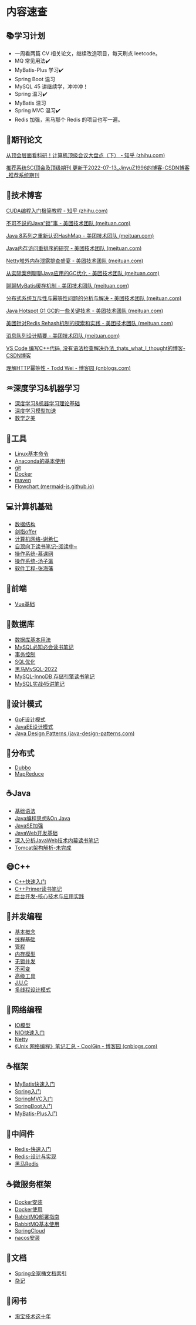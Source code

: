 # 内容速查

## 📚学习计划

- 一周看两篇 CV 相关论文，继续改造项目，每天刷点 leetcode。
- MQ 常见用法✔️
- MyBatis-Plus 学习✔️
- Spring Boot 温习
- MySQL 45 讲继续学，冲冲冲！
- Spring 温习✔️
- MyBatis 温习
- Spring MVC 温习✔️
- Redis 加强，黑马那个 Redis 的项目也写一遍。

## 📝期刊论文

[从顶会层面看科研！计算机顶级会议大盘点（下） - 知乎 (zhihu.com)](https://zhuanlan.zhihu.com/p/397937922)

[推荐系统SCI顶会及顶级期刊 更新于2022-07-13_JinyuZ1996的博客-CSDN博客_推荐系统期刊](https://blog.csdn.net/qq_39381654/article/details/124019943)

## 📒技术博客

[CUDA编程入门极简教程 - 知乎 (zhihu.com)](https://zhuanlan.zhihu.com/p/34587739)

[不可不说的Java“锁”事 - 美团技术团队 (meituan.com)](https://tech.meituan.com/2018/11/15/java-lock.html)

[Java 8系列之重新认识HashMap - 美团技术团队 (meituan.com)](https://tech.meituan.com/2016/06/24/java-hashmap.html)

[Java内存访问重排序的研究 - 美团技术团队 (meituan.com)](https://tech.meituan.com/2014/09/23/java-memory-reordering.html)

[Netty堆外内存泄露排查盛宴 - 美团技术团队 (meituan.com)](https://tech.meituan.com/2018/10/18/netty-direct-memory-screening.html)

[从实际案例聊聊Java应用的GC优化 - 美团技术团队 (meituan.com)](https://tech.meituan.com/2017/12/29/jvm-optimize.html)

[聊聊MyBatis缓存机制 - 美团技术团队 (meituan.com)](https://tech.meituan.com/2018/01/19/mybatis-cache.html)

[分布式系统互斥性与幂等性问题的分析与解决 - 美团技术团队 (meituan.com)](https://tech.meituan.com/2016/09/29/distributed-system-mutually-exclusive-idempotence-cerberus-gtis.html)

[Java Hotspot G1 GC的一些关键技术 - 美团技术团队 (meituan.com)](https://tech.meituan.com/2016/09/23/g1.html)

[美团针对Redis Rehash机制的探索和实践 - 美团技术团队 (meituan.com)](https://tech.meituan.com/2018/07/27/redis-rehash-practice-optimization.html)

[消息队列设计精要 - 美团技术团队 (meituan.com)](https://tech.meituan.com/2016/07/01/mq-design.html)

[VS Code 编写C++代码, 没有语法检查解决办法_thats_what_I_thought的博客-CSDN博客](https://blog.csdn.net/qq_43197644/article/details/124025823)

[理解HTTP幂等性 - Todd Wei - 博客园 (cnblogs.com)](https://www.cnblogs.com/weidagang2046/archive/2011/06/04/idempotence.html)

## ♒深度学习&机器学习

- [深度学习&机器学习理论基础](machine-learning/深度学习理论基础.md)
- [深度学习模型加速](machine-learning/深度学习模型加速.md)
- [数学之美](machine-learning/数学之美.md)

## 🔧工具

- [Linux基本命令](Linux/Linux基本命令.md)
- [Anaconda的基本使用](tools/Anaconda.md)
- [git](tools/git.md)
- [Docker](tools/Docker.md)
- [maven](tools/maven使用入门.md)
- [Flowchart (mermaid-js.github.io)](https://mermaid-js.github.io/mermaid/#/flowchart)

## 💻计算机基础

- [数据结构](CS-Course/数据结构.md)
- [剑指offer](CS-Course/剑指offer.md)
- [计算机网络-谢希仁](CS-Course/计算机网络读书笔记.md)
- [自顶向下读书笔记-阅读中~](CS-Course/计算机网络-自顶向下方法.md)
- [操作系统-慕课网](CS-Course/操作系统[慕课].md)
- [操作系统-汤子瀛](CS-Course/通用操作系统.md)
- [软件工程-张海藩](CS-Course/软件工程.md)

## 🚀前端

- [Vue基础](docs/前端/Vue.md)

## 💾数据库

- [数据库基本用法](Database/数据库基本用法.md)
- [MySQL必知必会读书笔记](Database/MySQL必知必会.md)
- [事务控制](Database/事务控制.md)
- [SQL优化](Database/SQL优化杂记.md)
- [黑马MySQL-2022](Database/MySQL-提升.md)
- [MySQL-InnoDB 存储引擎读书笔记](Database/MySQL-InnoDB.md)
- [MySQL实战45讲笔记](Database/MySQL实战45讲.md)

## 🎨设计模式

- [GoF设计模式](Design-Pattern/设计模式.md)
- [JavaEE设计模式](Design-Pattern/JavaEE设计模式.md)
- [Java Design Patterns (java-design-patterns.com)](https://java-design-patterns.com/zh/)

## 🎯分布式

- [Dubbo](Distribution/Dubbo.md)
- [MapReduce](Distribution/MapReduce.md)

## ☕️Java

- [基础语法](JavaSE/JavaSE入门.md)
- [Java编程思想&On Java](JavaSE/JavaSE基础.md)
- [JavaSE加强](JavaSE/JavaSE加强.md)
- [JavaWeb开发基础](JavaWeb/JavaWeb开发基础.md)
- [深入分析JavaWeb技术内幕读书笔记](JavaWeb/深入分析JavaWeb技术内幕.md)
- [Tomcat架构解析-未完成](JavaWeb/Tomcat架构解析.md)

## 😅C++

- [C++快速入门](C++/C++入门.md)
- [C++Primer读书笔记](C++/C++Primer.md)
- [后台开发-核心技术与应用实践](C++/后台开发-核心技术与应用实践.md)

## 🚄并发编程

- [基本概念](Java-Multithreading/01-基本概念.md)
- [线程基础](Java-Multithreading/02-线程基础.md)
- [管程](Java-Multithreading/03-管程.md)
- [内存模型](Java-Multithreading/04-内存模型.md)
- [无锁并发](Java-Multithreading/05-无锁并发.md)
- [不可变](Java-Multithreading/06-不可变.md)
- [高级工具](Java-Multithreading/07-高级工具.md)
- [J.U.C](Java-Multithreading/08-JUC.md)
- [多线程设计模式](Java-Multithreading/09-多线程设计模式.md)

## 📠网络编程

- [IO模型](Netty/IO模型.md)
- [NIO快速入门](Netty/NIO快速入门.md)
- [Netty](Netty/Netty快速入门.md)
- [《Unix 网络编程》笔记汇总 - CoolGin - 博客园 (cnblogs.com)](https://www.cnblogs.com/Sherry4869/p/16723105.html)

## ☕️框架

- [MyBatis快速入门](JavaEE-Framework/MyBatis入门.md)
- [Spring入门](JavaEE-Framework/Spring入门)
- [SpringMVC入门](JavaEE-Framework/SpringMVC入门.md)
- [SpringBoot入门](JavaEE-Framework/SpringBoot入门.md)
- [MyBatis-Plus入门](JavaEE-Framework/MyBatis-Plus.md)

## 🔧中间件

- [Redis-快速入门](中间件/Redis-快速入门.md)
- [Redis-设计与实现](中间件/Redis-设计于实现.md)
- [黑马Redis](中间件/Redis-应用.md)

## ☕️微服务框架

- [Docker安装](微服务/安装Docker.md)
- [Docker使用](微服务/Docker使用.md)
- [RabbitMQ部署指南](微服务/RabbitMQ部署指南.md)
- [RabbitMQ基本使用](微服务/RabbitMQ.md)
- [SpringCloud](微服务/SpringCloud.md)
- [nacos安装](微服务/nacos安装.md)

## 📄文档

- [Spring全家桶文档索引](Spring全家桶文档索引.md)
- [杂记](一些笔记链接.md)

## 📕闲书

- [淘宝技术这十年](Book/淘宝技术这10年.md)